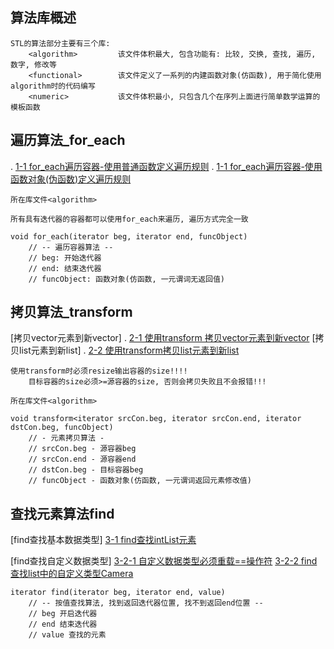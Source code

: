 ## 算法库概述
    STL的算法部分主要有三个库:
        <algorithm>         该文件体积最大, 包含功能有: 比较, 交换, 查找, 遍历, 数字, 修改等 
        <functional>        该文件定义了一系列的内建函数对象(仿函数), 用于简化使用algorithm时的代码编写
        <numeric>           该文件体积最小, 只包含几个在序列上面进行简单数学运算的模板函数

## 遍历算法_for_each
.   [1-1 for_each遍历容器-使用普通函数定义遍历规则](./_01_algo__foreach/_01_algo_for_each.cpp)
.   [1-1 for_each遍历容器-使用函数对象(伪函数)定义遍历规则](./_01_algo__foreach/_01_algo_for_each.cpp)

    所在库文件<algorithm>

    所有具有迭代器的容器都可以使用for_each来遍历, 遍历方式完全一致

    void for_each(iterator beg, iterator end, funcObject)                
        // -- 遍历容器算法 --
        // beg: 开始迭代器
        // end: 结束迭代器
        // funcObject: 函数对象(仿函数, 一元谓词无返回值)

## 拷贝算法_transform
[拷贝vector元素到新vector]
.   [2-1 使用transform 拷贝vector元素到新vector](./_02_algo__transform/_02_algo__transform.cpp)
[拷贝list元素到新list]
.   [2-2 使用transform拷贝list元素到新list](./_02_algo__transform/_02_algo__transform.cpp)
    
    使用transform时必须resize输出容器的size!!!!
        目标容器的size必须>=源容器的size, 否则会拷贝失败且不会报错!!!

    所在库文件<algorithm>
    
    void transform<iterator srcCon.beg, iterator srcCon.end, iterator dstCon.beg, funcObject)               
        // - 元素拷贝算法 -
        // srcCon.beg - 源容器beg
        // srcCon.end - 源容器end  
        // dstCon.beg - 目标容器beg
        // funcObject - 函数对象(仿函数, 一元谓词返回元素修改值)

## 查找元素算法find
[find查找基本数据类型]
    [3-1 find查找intList元素](./_03_algo__find/_01_algo__find.cpp)

[find查找自定义数据类型]
    [3-2-1 自定义数据类型必须重载==操作符](./_03_algo__find/_01_algo__find.cpp)
    [3-2-2 find查找list中的自定义类型Camera](./_03_algo__find/_01_algo__find.cpp)

    iterator find(iterator beg, iterator end, value)
        // -- 按值查找算法, 找到返回迭代器位置, 找不到返回end位置 --
        // beg 开启迭代器
        // end 结束迭代器
        // value 查找的元素
